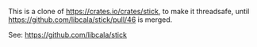 This is a clone of https://crates.io/crates/stick, to make it threadsafe,
until https://github.com/libcala/stick/pull/46 is merged.

See: https://github.com/libcala/stick
